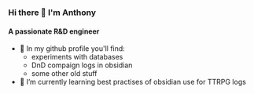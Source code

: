 ### Hi there 👋 I'm Anthony
#### A passionate R&D engineer
- 🔭 In my github profile you'll find:
  - experiments with databases
  - DnD compaign logs in obsidian
  - some other old stuff
- 🌱 I’m currently learning best practises of obsidian use for TTRPG logs

<!--
- 🤔 I’m looking for help with (I constantly have tons of questions):
  - dungeon masters experience in obsidian
  - obsidian dataview extension
- 📫 How to reach me:
  - telegram: @ankarion
  - email: ankarion@gmail.com

**ankarion/ankarion** is a ✨ _special_ ✨ repository because its `README.md` (this file) appears on your GitHub profile.

Here are some ideas to get you started:

- 🌱 I’m currently learning ...
- 👯 I’m looking to collaborate on ...
- 🤔 I’m looking for help with ...
- 💬 Ask me about ...
- 📫 How to reach me: ...
- 😄 Pronouns: ...
- ⚡ Fun fact: ...
-->
